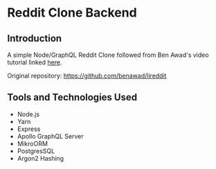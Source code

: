 # Reddit Clone Backend

## Introduction

A simple Node/GraphQL Reddit Clone followed from Ben Awad's video tutorial linked [here](https://www.youtube.com/watch?v=I6ypD7qv3Z8).

Original repository: https://github.com/benawad/lireddit

## Tools and Technologies Used

- Node.js
- Yarn
- Express
- Apollo GraphQL Server
- MikroORM
- PostgresSQL
- Argon2 Hashing

